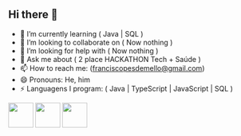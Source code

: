 ## Hi there 👋




- 🌱 I’m currently learning ( Java | SQL )
- 👯 I’m looking to collaborate on ( Now nothing )
- 🤔 I’m looking for help with ( Now nothing )
- 💬 Ask me about ( 2 place HACKATHON Tech + Saúde )
- 📫 How to reach me: (franciscopesdemello@gmail.com)
- 😄 Pronouns: He, him
- ⚡ Languagens I program: ( Java | TypeScript | JavaScript | SQL )
<img height = "50" width = "50" src="https://cdn.jsdelivr.net/gh/devicons/devicon@latest/icons/java/java-original.svg"/>
<img height = "50" width = "50" src="https://cdn.jsdelivr.net/gh/devicons/devicon@latest/icons/javascript/javascript-original.svg"/>
<img height = "50" width = "50" src="https://cdn.jsdelivr.net/gh/devicons/devicon@latest/icons/mysql/mysql-original.svg"/>
